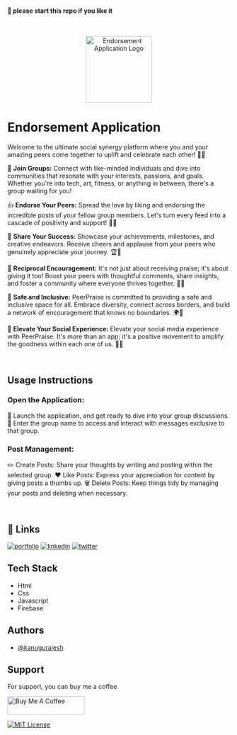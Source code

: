 #### 🌟 please start this repo if you like it
<br>
<p align="center">
  <img src="https://github.com/kanugurajesh/Endorsement-application/assets/120458029/6a2cf29f-d84c-411f-9878-8078107123b4" alt="Endorsement Application Logo" width=150 height=150>
</p>

# Endorsement Application

Welcome to the ultimate social synergy platform where you and your amazing peers come together to uplift and celebrate each other! 🚀🎉

👥 **Join Groups:** Connect with like-minded individuals and dive into communities that resonate with your interests, passions, and goals. Whether you're into tech, art, fitness, or anything in between, there's a group waiting for you!

👍 **Endorse Your Peers:** Spread the love by liking and endorsing the incredible posts of your fellow group members. Let's turn every feed into a cascade of positivity and support! 🌈💖

📸 **Share Your Success:** Showcase your achievements, milestones, and creative endeavors. Receive cheers and applause from your peers who genuinely appreciate your journey. 🏆👏

🔄 **Reciprocal Encouragement:** It's not just about receiving praise; it's about giving it too! Boost your peers with thoughtful comments, share insights, and foster a community where everyone thrives together. 🔄💬

🔐 **Safe and Inclusive:** PeerPraise is committed to providing a safe and inclusive space for all. Embrace diversity, connect across borders, and build a network of encouragement that knows no boundaries. 🌍🤗

🚀 **Elevate Your Social Experience:** Elevate your social media experience with PeerPraise. It's more than an app; it's a positive movement to amplify the goodness within each one of us. 🚀✨

<br>

## Usage Instructions

### Open the Application:

🚀 Launch the application, and get ready to dive into your group discussions.
💬 Enter the group name to access and interact with messages exclusive to that group.

### Post Management:

✏️ Create Posts: Share your thoughts by writing and posting within the selected group.
❤️ Like Posts: Express your appreciation for content by giving posts a thumbs up.
🗑️ Delete Posts: Keep things tidy by managing your posts and deleting when necessary.

<br>

## 🔗 Links
[![portfolio](https://img.shields.io/badge/my_portfolio-000?style=for-the-badge&logo=ko-fi&logoColor=white)](https://rajeshportfolio.me/)
[![linkedin](https://img.shields.io/badge/linkedin-0A66C2?style=for-the-badge&logo=linkedin&logoColor=white)](https://www.linkedin.com/in/rajesh-kanugu-aba8a3254/)
[![twitter](https://img.shields.io/badge/twitter-1DA1F2?style=for-the-badge&logo=twitter&logoColor=white)](https://twitter.com/exploringengin1)

## Tech Stack

- Html
- Css
- Javascript
- Firebase

## Authors

- [@kanugurajesh](https://github.com/kanugurajesh)

## Support

For support, you can buy me a coffee

<a href="https://www.buymeacoffee.com/kanugurajen" target="_blank"><img src="https://cdn.buymeacoffee.com/buttons/default-orange.png" alt="Buy Me A Coffee" height="41" width="174"></a>

[![MIT License](https://img.shields.io/badge/License-MIT-green.svg)](https://github.com/kanugurajesh/Image-Classification/blob/main/LICENSE.txt)
